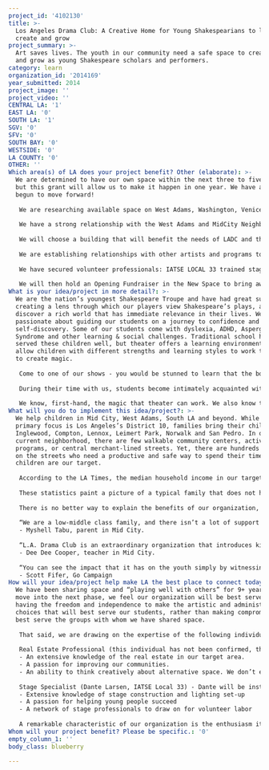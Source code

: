 ```yaml
---
project_id: '4102130'
title: >-
  Los Angeles Drama Club: A Creative Home for Young Shakespearians to learn
  create and grow
project_summary: >-
  Art saves lives. The youth in our community need a safe space to create, play,
  and grow as young Shakespeare scholars and performers.
category: learn
organization_id: '2014169'
year_submitted: 2014
project_image: ''
project_video: ''
CENTRAL LA: '1'
EAST LA: '0'
SOUTH LA: '1'
SGV: '0'
SFV: '0'
SOUTH BAY: '0'
WESTSIDE: '0'
LA COUNTY: '0'
OTHER: ''
Which area(s) of LA does your project benefit? Other (elaborate): >-
  We are determined to have our own space within the next three to five years,
  but this grant will allow us to make it happen in one year. We have already
  begun to move forward!
   
   We are researching available space on West Adams, Washington, Venice, Jefferson, and Crenshaw, and have already targeted two possible properties. In addition, we have a working relationship with the City of LA and its relevant representatives on this matter. 
   
   We have a strong relationship with the West Adams and MidCity Neighborhood Councils and have built much support for this endeavor in District 10. 
   
   We will choose a building that will benefit the needs of LADC and the local community. Our location will be specifically chosen to cater to local schools and it will be centrally located in relationship to the communities we serve, establishing ideal proximity to our students and further simplifying, if not eliminating, transportation challenges. 
   
   We are establishing relationships with other artists and programs to whom we will rent space - benefiting our children, by giving them the opportunity to interact with working artists and professionals in the LA community, and the artists, who will have a safe and inspiring place to work. 
   
   We have secured volunteer professionals: IATSE LOCAL 33 trained stage technicians who will set up the performance space and help transform the space into a true “Arts Center” - free for the children of Los Angeles. 
   
   We will then hold an Opening Fundraiser in the New Space to bring awareness to our programs, to our mission, and to our communities. In future years, the space will host our star-studded Annual Gala Benefit (celebrities perform with our students as scene partners in excerpts from Shakespeare’s plays) again helping bring awareness to our organization and to the neighborhood.
What is your idea/project in more detail?: >-
  We are the nation’s youngest Shakespeare Troupe and have had great success in
  creating a lens through which our players view Shakespeare’s plays, and
  discover a rich world that has immediate relevance in their lives. We are
  passionate about guiding our students on a journey to confidence and
  self-discovery. Some of our students come with dyslexia, ADHD, Asperger’s
  Syndrome and other learning & social challenges. Traditional school has not
  served these children well, but theater offers a learning environment that
  allow children with different strengths and learning styles to work together
  to create magic. 
   
   Come to one of our shows - you would be stunned to learn that the boy who is bringing the house down with his antics was too shy to speak when he first came to class. The child who is nimbly navigating the verbal twists and turns of that monologue had a hard time deciphering a single line just 14 weeks ago. The girl who is fighting for her character’s objective with focus and commitment has severe ADHD - after years of battling over lost homework and books left here and there, her parents have told us that she always knows exactly where her Shakespeare folder is. 
   
   During their time with us, students become intimately acquainted with as many as over a dozen of Shakespeare’s plays. We discuss and decipher and debate the morals and life messages for which Shakespeare is famous - imagine what will happen to our city as these children are let loose, and become the civic leaders of tomorrow. 
   
   We know, first-hand, the magic that theater can work. We also know that, within LA, there are communities that do not have the financial resources to experience to the cultural, educational, and artistic treasures of LA. The Los Angeles Drama Club serves as an access point for the youth of Los Angeles, and opens their eyes to the possibilities. We ask for the children’s participation, not only as performers in our Shakespeare productions, but as citizens in our community. As a parent recently wrote, “We are truly grateful for the chances you have given our son. He always came home excited about what he had learned. Thanks to you, a whole new world has opened up to him.”
What will you do to implement this idea/project?: >-
  We help children in Mid City, West Adams, South LA and beyond. While our
  primary focus is Los Angeles’s District 10, families bring their children from
  Inglewood, Compton, Lennox, Leimert Park, Norwalk and San Pedro. In our
  current neighborhood, there are few walkable community centers, active arts
  programs, or central merchant-lined streets. Yet, there are hundreds of youth
  on the streets who need a productive and safe way to spend their time - these
  children are our target. 
   
   According to the LA Times, the median household income in our target area is around $40,000, and the percentages of households that earn $20,000 or less and $20,000 to $40,000 are high for the county. Only about 20% of residents 25 and older have a four-year degree, and about 30% of families are headed by single parents. 
   
   These statistics paint a picture of a typical family that does not have a lot of disposable income to spend on enrichment programs, a parent who may not have first-hand experience with the benefits an arts education can provide, a parent who does not have the freedom and flexibility to chauffeur children across the city. These families are our target.
   
   There is no better way to explain the benefits of our organization, than to share with you some of the things our families have to say:
   
   “We are a low-middle class family, and there isn’t a lot of support when you’re in the middle. The fact that the classes were free allowed my daughter to experience this life-changing program while we focused on keeping the lights on at home.” 
   - Myshell Tabu, parent in Mid City.
   
   “L.A. Drama Club is an extraordinary organization that introduces kids to Shakespeare, not by dumbing it down or "kid-ifying" it, but by actually teaching the young actors to understand and interpret the text.” 
   - Dee Dee Cooper, teacher in Mid City.
   
   “You can see the impact that it has on the youth simply by witnessing a rehearsal, workshop, or performance. Bringing Shakespeare to Los Angeles youth is not only great for the children, it's great for Los Angeles and our arts community. This is a professional and passionate project of the heart that deserves your support.” 
   - Scott Fifer, Go Campaign
How will your idea/project help make LA the best place to connect today? In LA2050?: >-
  We have been sharing space and “playing well with others” for 9+ years. As we
  move into the next phase, we feel our organization will be best served by
  having the freedom and independence to make the artistic and administrative
  choices that will best serve our students, rather than making compromises that
  best serve the groups with whom we have shared space. 
   
   That said, we are drawing on the expertise of the following individuals: 
   
   Real Estate Professional (this individual has not been confirmed, though we are in discussions with three people) - Having a knowledgeable “eye” on the areas we are targeting will help insure that we are made aware of all appropriate spaces that become available. Three factors critical to our success:
   - An extensive knowledge of the real estate in our target area.
   - A passion for improving our communities.
   - An ability to think creatively about alternative space. We don’t expect an actual theater to become available, so we need to work with someone who can see the possibilities. 
   
   Stage Specialist (Dante Larsen, IATSE Local 33) - Dante will be instrumental in designing the performance space to be cost-efficient, environmentally-friendly, and above all, safe. We have been working with him since the beginning of our organization. Three factors critical to our success:
   - Extensive knowledge of stage construction and lighting set-up
   - A passion for helping young people succeed
   - A network of stage professionals to draw on for volunteer labor
   
   A remarkable characteristic of our organization is the enthusiasm it incites in those who discover our community: we have had many parents, friends, associates, fellow artists, community leaders, neighborhood councils, local merchants, and independent business take interest in our children and our mission. With our own space, we look forward to embracing more of the people who are interested in being a part of LADC. We envision a creative learning community and look forward to welcoming other like-minded organizations to our space, as we have been welcomed in our past, and giving them a place to grow.
Whom will your project benefit? Please be specific.: '0'
empty_column_1: ''
body_class: blueberry

---
```

